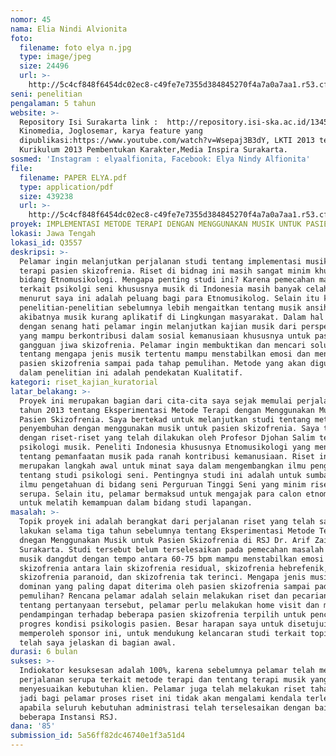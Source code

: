 ```yaml
---
nomor: 45
nama: Elia Nindi Alvionita
foto:
  filename: foto elya n.jpg
  type: image/jpeg
  size: 24496
  url: >-
    http://5c4cf848f6454dc02ec8-c49fe7e7355d384845270f4a7a0a7aa1.r53.cf2.rackcdn.com/b2814b26-6535-4749-b076-7e44b1724ed6/foto%20elya%20n.jpg
seni: penelitian
pengalaman: 5 tahun
website: >-
  Repository Isi Surakarta link :  http://repository.isi-ska.ac.id/1345/,
  Kinomedia, Joglosemar, karya feature yang
  dipublikasi:https://www.youtube.com/watch?v=Wsepaj3B3dY, LKTI 2013 tentang
  Kurikulum 2013 Pembentukan Karakter,Media Inspira Surakarta.
sosmed: 'Instagram : elyaalfionita, Facebook: Elya Nindy Alfionita'
file:
  filename: PAPER ELYA.pdf
  type: application/pdf
  size: 439238
  url: >-
    http://5c4cf848f6454dc02ec8-c49fe7e7355d384845270f4a7a0a7aa1.r53.cf2.rackcdn.com/770bf340-f906-4df1-be2b-c3bf44247275/PAPER%20ELYA.pdf
proyek: IMPLEMENTASI METODE TERAPI DENGAN MENGGUNAKAN MUSIK UNTUK PASIEN SKIZOFRENIA
lokasi: Jawa Tengah
lokasi_id: Q3557
deskripsi: >-
  Pelamar ingin melanjutkan perjalanan studi tentang implementasi musik untuk
  terapi pasien skizofrenia. Riset di bidnag ini masih sangat minim khususnya di
  bidang Etnomusikologi. Mengapa penting studi ini? Karena pemecahan masalah
  terkait psikolgi seni khususnya musik di Indonesia masih banyak celah dan
  menurut saya ini adalah peluang bagi para Etnomusikolog. Selain itu kebanyakan
  penelitian-penelitian sebelumnya lebih mengaitkan tentang musik ansih,
  akibatnya musik kurang aplikatif di Lingkungan masyarakat. Dalam hal ini
  dengan senang hati pelamar ingin melanjutkan kajian musik dari perspektif seni
  yang mampu berkontribusi dalam sosial kemanusiaan khususnya untuk pasien
  gangguan jiwa skizofrenia. Pelamar ingin membuktikan dan mencari solusi
  tentang mengapa jenis musik tertentu mampu menstabilkan emosi dan mendorong
  pasien skizofrenia sampai pada tahap pemulihan. Metode yang akan digunakan
  dalam penelitian ini adalah pendekatan Kualitatif. 
kategori: riset_kajian_kuratorial
latar_belakang: >-
  Proyek ini merupakan bagian dari cita-cita saya sejak memulai perjalanan riset
  tahun 2013 tentang Eksperimentasi Metode Terapi dengan Menggunakan Musik untuk
  Pasien Skizofrenia. Saya bertekad untuk melanjutkan studi tentang metode
  penyembuhan dengan menggunakan musik untuk pasien skizofrenia. Saya tertarik
  dengan riset-riset yang telah dilakukan oleh Profesor Djohan Salim tentang
  psikologi musik. Peneliti Indonesia khususnya Etnomusikologi yang mengkaji
  tentang pemanfaatan musik pada ranah kontribusi kemanusiaan. Riset ini
  merupakan langkah awal untuk minat saya dalam mengembangkan ilmu pengetahuan
  tentang studi psikologi seni. Pentingnya studi ini adalah untuk sumbangsih
  ilmu pengetahuan di bidang seni Perguruan Tinggi Seni yang minim riset-riset
  serupa. Selain itu, pelamar bermaksud untuk mengajak para calon etnomusikolog
  untuk melatih kemampuan dalam bidang studi lapangan. 
masalah: >-
  Topik proyek ini adalah berangkat dari perjalanan riset yang telah saya
  lakukan selama tiga tahun sebelumnya tentang Eksperimentasi Metode Terapi
  dnegan Menggunakan Musik untuk Pasien Skizofrenia di RSJ Dr. Arif Zainuddin
  Surakarta. Studi tersebut belum terselesaikan pada pemecahan masalah mengapa
  musik dangdut dengan tempo antara 60-75 bpm mampu menstabilkan emosi pasien
  skizofrenia antara lain skizofrenia residual, skizofrenia hebrefenik,
  skizofrenia paranoid, dan skizofrenia tak terinci. Mengapa jenis musik dangdut
  dominan yang paling dapat diterima oleh pasien skizofrenia sampai pada tahap
  pemulihan? Rencana pelamar adalah selain melakukan riset dan pecarian jawaban
  tentang pertanyaan tersebut, pelamar perlu melakukan home visit dan melakukan
  pendampingan terhadap beberapa pasien skizofrenia terpilih untuk pencatatan
  progres kondisi psikologis pasien. Besar harapan saya untuk disetujui
  memperoleh sponsor ini, untuk mendukung kelancaran studi terkait topik yang
  telah saya jelaskan di bagian awal.
durasi: 6 bulan
sukses: >-
  Indiokator kesuksesan adalah 100%, karena sebelumnya pelamar telah melakukan
  perjalanan serupa terkait metode terapi dan tentang terapi musik yang
  menyesuaikan kebutuhan klien. Pelamar juga telah melakukan riset tahap awal,
  jadi bagi pelamar proses riset ini tidak akan mengalami kendala terlebih lagi
  apabila seluruh kebutuhan administrasi telah terselesaikan dengan baik untuk 
  beberapa Instansi RSJ.
dana: '85'
submission_id: 5a56ff82dc46740e1f3a51d4
---
```

